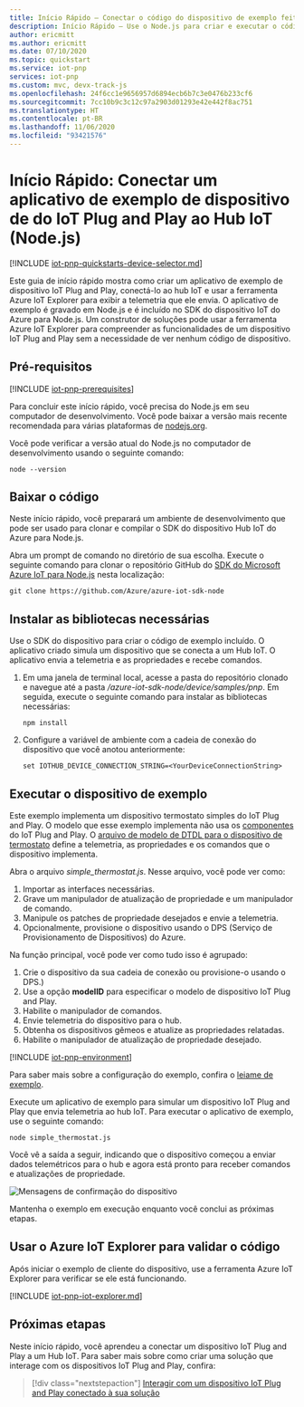 ```yaml
---
title: Início Rápido – Conectar o código do dispositivo de exemplo feito em Node.js do IoT Plug and Play ao Hub IoT do Azure | Microsoft Docs
description: Início Rápido – Use o Node.js para criar e executar o código do dispositivo de exemplo do IoT Plug and Play que se conecta a um hub IoT. Use a ferramenta Azure IoT Explorer para exibir as informações enviadas pelo dispositivo ao hub.
author: ericmitt
ms.author: ericmitt
ms.date: 07/10/2020
ms.topic: quickstart
ms.service: iot-pnp
services: iot-pnp
ms.custom: mvc, devx-track-js
ms.openlocfilehash: 24f6cc1e9656957d6894ecb6b7c3e0476b233cf6
ms.sourcegitcommit: 7cc10b9c3c12c97a2903d01293e42e442f8ac751
ms.translationtype: HT
ms.contentlocale: pt-BR
ms.lasthandoff: 11/06/2020
ms.locfileid: "93421576"
---
```

# <a name="quickstart-connect-a-sample-iot-plug-and-play-device-application-to-iot-hub-nodejs"></a>Início Rápido: Conectar um aplicativo de exemplo de dispositivo de do IoT Plug and Play ao Hub IoT (Node.js)

[!INCLUDE [iot-pnp-quickstarts-device-selector.md](../../includes/iot-pnp-quickstarts-device-selector.md)]

Este guia de início rápido mostra como criar um aplicativo de exemplo de dispositivo IoT Plug and Play, conectá-lo ao hub IoT e usar a ferramenta Azure IoT Explorer para exibir a telemetria que ele envia. O aplicativo de exemplo é gravado em Node.js e é incluído no SDK do dispositivo IoT do Azure para Node.js. Um construtor de soluções pode usar a ferramenta Azure IoT Explorer para compreender as funcionalidades de um dispositivo IoT Plug and Play sem a necessidade de ver nenhum código de dispositivo.

## <a name="prerequisites"></a>Pré-requisitos

[!INCLUDE [iot-pnp-prerequisites](../../includes/iot-pnp-prerequisites.md)]

Para concluir este início rápido, você precisa do Node.js em seu computador de desenvolvimento. Você pode baixar a versão mais recente recomendada para várias plataformas de [nodejs.org](https://nodejs.org).

Você pode verificar a versão atual do Node.js no computador de desenvolvimento usando o seguinte comando:

```cmd/sh
node --version
```

## <a name="download-the-code"></a>Baixar o código

Neste início rápido, você preparará um ambiente de desenvolvimento que pode ser usado para clonar e compilar o SDK do dispositivo Hub IoT do Azure para Node.js.

Abra um prompt de comando no diretório de sua escolha. Execute o seguinte comando para clonar o repositório GitHub do [SDK do Microsoft Azure IoT para Node.js](https://github.com/Azure/azure-iot-sdk-node) nesta localização:

```cmd/sh
git clone https://github.com/Azure/azure-iot-sdk-node
```

## <a name="install-required-libraries"></a>Instalar as bibliotecas necessárias

Use o SDK do dispositivo para criar o código de exemplo incluído. O aplicativo criado simula um dispositivo que se conecta a um Hub IoT. O aplicativo envia a telemetria e as propriedades e recebe comandos.

1. Em uma janela de terminal local, acesse a pasta do repositório clonado e navegue até a pasta */azure-iot-sdk-node/device/samples/pnp*. Em seguida, execute o seguinte comando para instalar as bibliotecas necessárias:

    ```cmd/sh
    npm install
    ```

1. Configure a variável de ambiente com a cadeia de conexão do dispositivo que você anotou anteriormente:

    ```cmd/sh
    set IOTHUB_DEVICE_CONNECTION_STRING=<YourDeviceConnectionString>
    ```

## <a name="run-the-sample-device"></a>Executar o dispositivo de exemplo

Este exemplo implementa um dispositivo termostato simples do IoT Plug and Play. O modelo que esse exemplo implementa não usa os [componentes](concepts-components.md) do IoT Plug and Play. O [arquivo de modelo de DTDL para o dispositivo de termostato](https://github.com/Azure/opendigitaltwins-dtdl/blob/master/DTDL/v2/samples/Thermostat.json) define a telemetria, as propriedades e os comandos que o dispositivo implementa.

Abra o arquivo _simple_thermostat.js_. Nesse arquivo, você pode ver como:

1. Importar as interfaces necessárias.
1. Grave um manipulador de atualização de propriedade e um manipulador de comando.
1. Manipule os patches de propriedade desejados e envie a telemetria.
1. Opcionalmente, provisione o dispositivo usando o DPS (Serviço de Provisionamento de Dispositivos) do Azure.

Na função principal, você pode ver como tudo isso é agrupado:

1. Crie o dispositivo da sua cadeia de conexão ou provisione-o usando o DPS.)
1. Use a opção **modelID** para especificar o modelo de dispositivo IoT Plug and Play.
1. Habilite o manipulador de comandos.
1. Envie telemetria do dispositivo para o hub.
1. Obtenha os dispositivos gêmeos e atualize as propriedades relatadas.
1. Habilite o manipulador de atualização de propriedade desejado.

[!INCLUDE [iot-pnp-environment](../../includes/iot-pnp-environment.md)]

Para saber mais sobre a configuração do exemplo, confira o [leiame de exemplo](https://github.com/Azure/azure-iot-sdk-node/blob/master/device/samples/pnp/readme.md).

Execute um aplicativo de exemplo para simular um dispositivo IoT Plug and Play que envia telemetria ao hub IoT. Para executar o aplicativo de exemplo, use o seguinte comando:

```cmd\sh
node simple_thermostat.js
```

Você vê a saída a seguir, indicando que o dispositivo começou a enviar dados telemétricos para o hub e agora está pronto para receber comandos e atualizações de propriedade.

![Mensagens de confirmação do dispositivo](media/quickstart-connect-device-node/device-confirmation-node.png)

Mantenha o exemplo em execução enquanto você conclui as próximas etapas.

## <a name="use-azure-iot-explorer-to-validate-the-code"></a>Usar o Azure IoT Explorer para validar o código

Após iniciar o exemplo de cliente do dispositivo, use a ferramenta Azure IoT Explorer para verificar se ele está funcionando.

[!INCLUDE [iot-pnp-iot-explorer.md](../../includes/iot-pnp-iot-explorer.md)]

## <a name="next-steps"></a>Próximas etapas

Neste início rápido, você aprendeu a conectar um dispositivo IoT Plug and Play a um Hub IoT. Para saber mais sobre como criar uma solução que interage com os dispositivos IoT Plug and Play, confira:

> [!div class="nextstepaction"]
> [Interagir com um dispositivo IoT Plug and Play conectado à sua solução](quickstart-service-node.md)
